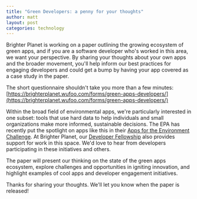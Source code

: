 ```yaml
---
title: "Green Developers: a penny for your thoughts"
author: matt
layout: post
categories: technology
---
```


Brighter Planet is working on a paper outlining the growing ecosystem of green apps, and if you are a software developer who's worked in this area, we want your perspective. By sharing your thoughts about your own apps and the broader movement, you'll help inform our best practices for engaging developers and could get a bump by having your app covered as a case study in the paper. 

<!-- more start -->

The short questionnaire shouldn't take you more than a few minutes: 
[https://brighterplanet.wufoo.com/forms/green-apps-developers/](https://brighterplanet.wufoo.com/forms/green-apps-developers/)

Within the broad field of environmental apps, we're particularly interested in one subset: tools that use hard data to help individuals and small organizations make more informed, sustainable decisions. The EPA has recently put the spotlight on apps like this in their [Apps for the Environment Challenge](http://www.epa.gov/appsfortheenvironment/). At Brighter Planet, our [Developer Fellowship](http://brighterplanet.github.com/fellowship.html) also provides support for work in this space. We'd love to hear from developers participating in these initiatives and others.

The paper will present our thinking on the state of the green apps ecosystem, explore challenges and opportunities in igniting innovation, and highlight examples of cool apps and developer engagement initiatives.

Thanks for sharing your thoughts. We'll let you know when the paper is released!

<!-- more end -->
